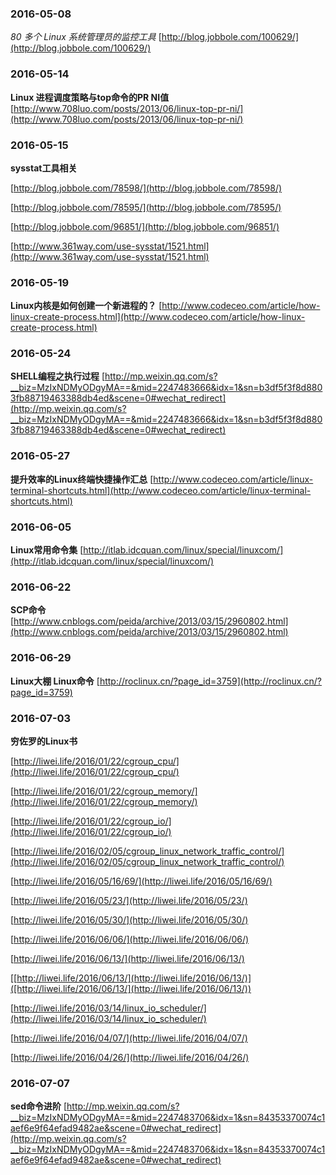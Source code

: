 ### 2016-05-08
*80 多个 Linux 系统管理员的监控工具*	[http://blog.jobbole.com/100629/](http://blog.jobbole.com/100629/)

### 2016-05-14
**Linux 进程调度策略与top命令的PR NI值**	[http://www.708luo.com/posts/2013/06/linux-top-pr-ni/](http://www.708luo.com/posts/2013/06/linux-top-pr-ni/)

### 2016-05-15
**sysstat工具相关**

[http://blog.jobbole.com/78598/](http://blog.jobbole.com/78598/)

[http://blog.jobbole.com/78595/](http://blog.jobbole.com/78595/)

[http://blog.jobbole.com/96851/](http://blog.jobbole.com/96851/)

[http://www.361way.com/use-sysstat/1521.html](http://www.361way.com/use-sysstat/1521.html)

### 2016-05-19
**Linux内核是如何创建一个新进程的？**	[http://www.codeceo.com/article/how-linux-create-process.html](http://www.codeceo.com/article/how-linux-create-process.html)

### 2016-05-24
**SHELL编程之执行过程**	[http://mp.weixin.qq.com/s?__biz=MzIxNDMyODgyMA==&mid=2247483666&idx=1&sn=b3df5f3f8d8803fb88719463388db4ed&scene=0#wechat_redirect](http://mp.weixin.qq.com/s?__biz=MzIxNDMyODgyMA==&mid=2247483666&idx=1&sn=b3df5f3f8d8803fb88719463388db4ed&scene=0#wechat_redirect)

### 2016-05-27
**提升效率的Linux终端快捷操作汇总**		[http://www.codeceo.com/article/linux-terminal-shortcuts.html](http://www.codeceo.com/article/linux-terminal-shortcuts.html)

### 2016-06-05
**Linux常用命令集**	[http://itlab.idcquan.com/linux/special/linuxcom/](http://itlab.idcquan.com/linux/special/linuxcom/)

### 2016-06-22
**SCP命令**	[http://www.cnblogs.com/peida/archive/2013/03/15/2960802.html](http://www.cnblogs.com/peida/archive/2013/03/15/2960802.html)

### 2016-06-29
**Linux大棚 Linux命令**	[http://roclinux.cn/?page_id=3759](http://roclinux.cn/?page_id=3759)

### 2016-07-03
**穷佐罗的Linux书**

[http://liwei.life/2016/01/22/cgroup_cpu/](http://liwei.life/2016/01/22/cgroup_cpu/)

[http://liwei.life/2016/01/22/cgroup_memory/](http://liwei.life/2016/01/22/cgroup_memory/)

[http://liwei.life/2016/01/22/cgroup_io/](http://liwei.life/2016/01/22/cgroup_io/)

[http://liwei.life/2016/02/05/cgroup_linux_network_traffic_control/](http://liwei.life/2016/02/05/cgroup_linux_network_traffic_control/)

[http://liwei.life/2016/05/16/69/](http://liwei.life/2016/05/16/69/)

[http://liwei.life/2016/05/23/](http://liwei.life/2016/05/23/)

[http://liwei.life/2016/05/30/](http://liwei.life/2016/05/30/)

[http://liwei.life/2016/06/06/](http://liwei.life/2016/06/06/)

[http://liwei.life/2016/06/13/](http://liwei.life/2016/06/13/)

[[http://liwei.life/2016/06/13/](http://liwei.life/2016/06/13/)]([http://liwei.life/2016/06/13/](http://liwei.life/2016/06/13/))

[http://liwei.life/2016/03/14/linux_io_scheduler/](http://liwei.life/2016/03/14/linux_io_scheduler/)

[http://liwei.life/2016/04/07/](http://liwei.life/2016/04/07/)

[http://liwei.life/2016/04/26/](http://liwei.life/2016/04/26/)

### 2016-07-07
**sed命令进阶**		[http://mp.weixin.qq.com/s?__biz=MzIxNDMyODgyMA==&mid=2247483706&idx=1&sn=84353370074c1aef6e9f64efad9482ae&scene=0#wechat_redirect](http://mp.weixin.qq.com/s?__biz=MzIxNDMyODgyMA==&mid=2247483706&idx=1&sn=84353370074c1aef6e9f64efad9482ae&scene=0#wechat_redirect)